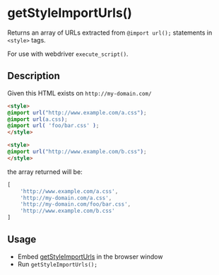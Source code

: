 # getStyleImportUrls()

Returns an array of URLs extracted from `@import url();` statements in `<style>` tags.

For use with webdriver `execute_script()`.


## Description

Given this HTML exists on `http://my-domain.com/`

```html
<style>
@import url("http://www.example.com/a.css");
@import url(a.css);
@import url( 'foo/bar.css' );
</style>

<style>
@import url("http://www.example.com/b.css");
</style>
```

the array returned will be:

```javascript
[
	'http://www.example.com/a.css',
	'http://my-domain.com/a.css',
	'http://my-domain.com/foo/bar.css',
	'http://www.example.com/b.css'
]
```


## Usage

- Embed [getStyleImportUrls](src/get-style-import-urls.js) in the browser window
- Run `getStyleImportUrls();`
